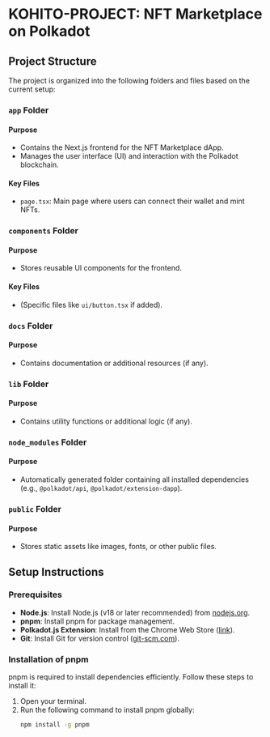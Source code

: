# KOHITO-PROJECT: NFT Marketplace on Polkadot

## Project Structure

The project is organized into the following folders and files based on the current setup:

### `app` Folder

#### Purpose

- Contains the Next.js frontend for the NFT Marketplace dApp.
- Manages the user interface (UI) and interaction with the Polkadot blockchain.

#### Key Files

- `page.tsx`: Main page where users can connect their wallet and mint NFTs.

### `components` Folder

#### Purpose

- Stores reusable UI components for the frontend.

#### Key Files

- (Specific files like `ui/button.tsx` if added).

### `docs` Folder

#### Purpose

- Contains documentation or additional resources (if any).

### `lib` Folder

#### Purpose

- Contains utility functions or additional logic (if any).

### `node_modules` Folder

#### Purpose

- Automatically generated folder containing all installed dependencies (e.g., `@polkadot/api`, `@polkadot/extension-dapp`).

### `public` Folder

#### Purpose

- Stores static assets like images, fonts, or other public files.

## Setup Instructions

### Prerequisites

- **Node.js**: Install Node.js (v18 or later recommended) from [nodejs.org](https://nodejs.org/).
- **pnpm**: Install pnpm for package management.
- **Polkadot.js Extension**: Install from the Chrome Web Store ([link](https://chrome.google.com/webstore/detail/polkadot%7Bjs%7D-extension/mopnmbcafieddcagagdcbnhejhlodfdd)).
- **Git**: Install Git for version control ([git-scm.com](https://git-scm.com/)).

### Installation of pnpm

pnpm is required to install dependencies efficiently. Follow these steps to install it:

1. Open your terminal.
2. Run the following command to install pnpm globally:
   ```bash
   npm install -g pnpm
   ```
